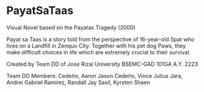 # PayatSaTaas
Visual Novel based on the Payatas Tragedy (2000)

Payat sa Taas is a story told from the perspective of 16-year-old Spat who lives on a Landfill in Zenquo City. Together with his pet dog Paws, they make difficult choices in life which are extremely crucial to their survival. 



Created by Team DD of Jose Rizal University BSEMC-GAD 101GA A.Y. 2223

Team DD Members:
Cedeño, Aaron Jason
Cedeño, Vince Julius
Jara, Andrei Gabriel
Ramirez, Randall Jay
Sasil, Kyrsten Shaen

